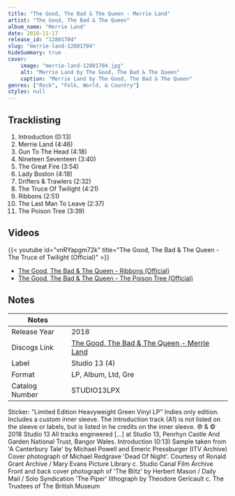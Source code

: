 ```yaml
---
title: "The Good, The Bad & The Queen - Merrie Land"
artist: "The Good, The Bad & The Queen"
album_name: "Merrie Land"
date: 2018-11-17
release_id: "12801704"
slug: "merrie-land-12801704"
hideSummary: true
cover:
    image: "merrie-land-12801704.jpg"
    alt: "Merrie Land by The Good, The Bad & The Queen"
    caption: "Merrie Land by The Good, The Bad & The Queen"
genres: ["Rock", "Folk, World, & Country"]
styles: null
---
```


## Tracklisting
1. Introduction (0:13)
2. Merrie Land (4:46)
3. Gun To The Head (4:18)
4. Nineteen Seventeen (3:40)
5. The Great Fire (3:54)
6. Lady Boston (4:18)
7. Drifters & Trawlers (2:32)
8. The Truce Of Twilight (4:21)
9. Ribbons (2:51)
10. The Last Man To Leave (2:37)
11. The Poison Tree (3:39)

## Videos
{{< youtube id="vnRYapgm72k" title="The Good, The Bad & The Queen - The Truce of Twilight (Official)" >}}
- [The Good, The Bad & The Queen - Ribbons (Official)](https://www.youtube.com/watch?v=8MGuYUBZZ3Q)
- [The Good, The Bad & The Queen - The Poison Tree (Official)](https://www.youtube.com/watch?v=6g6qO3HxaKI)


## Notes

| Notes          |             |
| ---------------| ----------- |
| Release Year   | 2018 |
| Discogs Link   | [The Good, The Bad & The Queen - Merrie Land](https://www.discogs.com/release/12801704-The-GoodBad-The-Queen-Merrie-Land) |
| Label          | Studio 13 (4) |
| Format         | LP, Album, Ltd, Gre |
| Catalog Number | STUDIO13LPX |

Sticker: "Limited Edition Heavyweight Green Vinyl LP" Indies only edition. Includes a custom inner sleeve. The Introduction track (A1) is not listed on the sleeve or labels, but is listed in he credits on the inner sleeve.  ℗ & © 2018 Studio 13  All tracks engineered [...] at Studio 13, Penrhyn Castle And Garden National Trust, Bangor Wales.  Introduction (0:13) Sample taken from 'A Canterbury Tale' by Michael Powell and Emeric Pressburger (ITV Archive)  Cover photograph of Michael Redgrave 'Dead Of Night'.  Courtesy of Ronald Grant Archive / Mary Evans Picture Library  c. Studio Canal Film Archive Front and back cover photograph of 'The Blitz' by Herbert Mason / Daily Mail / Solo Syndication  'The Piper' lithograph by Theodore Gericault c. The Trustees of The British Museum

